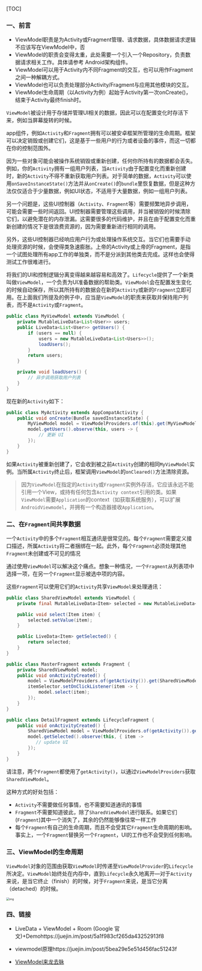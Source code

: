 [TOC]

### 一、前言

- ViewModel职责是为Activity或Fragment管理、请求数据，具体数据请求逻辑不应该写在ViewModel中，否
- ViewModel的职责会变得太重，此处需要一个引入一个Repository，负责数据请求相关工作。具体请参考 Android架构组件。
- ViewModel可以用于Activity内不同Fragment的交互，也可以用作Fragment之间一种解耦方式。
- ViewModel也可以负责处理部分Activity/Fragment与应用其他模块的交互。
- ViewModel生命周期（以Activity为例）起始于Activity第一次onCreate()，结束于Activity最终finish时。



`ViewModel`被设计用于存储并管理UI相关的数据，因此可以在配置变化时存活下来，例如当屏幕旋转的时候。

app组件，例如`Activity`和`Fragment`拥有可以被安卓框架所管理的生命周期。框架可以决定销毁或创建它们，这是基于一些用户的行为或者设备的事件，而这一切都在你的控制范围外。

因为一些对象可能会被操作系统销毁或重新创建，任何你所持有的数据都会丢失。例如，你的`Activity`拥有一组用户列表，当`Activity`由于配置变化而重新创建时，新的`Activity`不得不重新获取用户列表。对于简单的数据，`Activity`可以使用`onSaveInstanceState()`方法并从`onCreate()`的`bundle`里恢复数据，但是这种方法仅仅适合于少量数据，例如UI状态，不适用于大量数据，例如一组用户列表。

另一个问题是，这些UI控制器（`Activity`、`Fragment`等）需要频繁地异步调用，可能会需要一些时间返回。UI控制器需要管理这些调用，并当被销毁的时候清除它们，以避免潜在的内存泄漏。这需要很多的代码维护，并且在由于配置变化而重新创建的情况下是很浪费资源的，因为需要重新进行相同的调用。

另外，这些UI控制器已经响应用户行为或处理操作系统交互。当它们也需要手动处理资源的时候，会使得类急速膨胀。上帝的Activity或上帝的Fragment，是指一个试图处理所有app工作的单独类，而不是分派到其他类去完成。这样也会使得测试工作很难进行。

将我们的UI和控制逻辑分离变得越来越容易和高效了。`Lifecycle`提供了一个新类叫做`ViewModel`，一个负责为UI准备数据的帮助类。`ViewModel`会在配置发生变化的时候自动保存，所以其所持有的数据会在新的`Activity`或新的`Fragment`立即可用。在上面我们所提及的例子中，应当是`ViewModel`的职责来获取并保持用户列表，而不是`Activity`或`Fragment`。

```java
public class MyViewModel extends ViewModel {
    private MutableLiveData<List<User>> users;
    public LiveData<List<User>> getUsers() {
        if (users == null) {
            users = new MutableLiveData<List<Users>>();
            loadUsers();
        }
        return users;
    }

    private void loadUsers() {
        // 异步调用获取用户列表
    }
}
```

现在新的`Activity`如下：

```java
public class MyActivity extends AppCompatActivity {
    public void onCreate(Bundle savedInstanceState) {
        MyViewModel model = ViewModelProviders.of(this).get(MyViewModel.class);
        model.getUsers().observe(this, users -> {
            // 更新 UI
        });
    }
}
```

如果`Activity`被重新创建了，它会收到被之前`Activity`创建的相同`MyViewModel`实例。当所属`Activity`终止后，框架调用`ViewModel`的`onCleared()`方法清除资源。

> 因为`ViewModel`在指定的`Activity`或`Fragment`实例外存活，它应该永远不能引用一个View，或持有任何包含`Activity context`引用的类。如果`ViewModel`需要`Application`的context（如获取系统服务），可以扩展`AndroidViewmodel`，并拥有一个构造器接收`Application`。



### 二、在`Fragment`间共享数据

一个`Activity`中的多个`Fragment`相互通讯是很常见的。每个`Fragment`需要定义接口描述，所属`Activity`将二者捆绑在一起。此外，每个`Fragment`必须处理其他`Fragment`未创建或不可见的情况

通过使用`ViewModel`可以解决这个痛点。想象一种情况，一个`Fragment`从列表项中选择一项，在另一个`Fragment`显示被选中项的内容。

这些`Fragment`可以使用它们的`Activity`共享`ViewModel`来处理通讯：

```java
public class SharedViewModel extends ViewModel {
    private final MutableLiveData<Item> selected = new MutableLiveData<Item>();

    public void select(Item item) {
        selected.setValue(item);
    }

    public LiveData<Item> getSelected() {
        return selected;
    }
}

public class MasterFragment extends Fragment {
    private SharedViewModel model;
    public void onActivityCreated() {
        model = ViewModelProviders.of(getActivity()).get(SharedViewModel.class);
        itemSelector.setOnClickListener(item -> {
            model.select(item);
        });
    }
}

public class DetailFragment extends LifecycleFragment {
    public void onActivityCreated() {
        SharedViewModel model = ViewModelProviders.of(getActivity()).get(SharedViewModel.class);
        model.getSelected().observe(this, { item ->
           // update UI
        });
    }
}
```

请注意，两个`Fragment`都使用了`getActivity()`，以通过`ViewModelProviders`获取`SharedViewModel`。

这种方式的好处包括：

- `Activity`不需要做任何事情，也不需要知道通讯的事情
- `Fragment`不需要知道彼此，除了`SharedViewModel`进行联系。如果它们(`Fragment`)其中一个消失了，其余的仍然能够像往常一样工作
- 每个`Fragment`有自己的生命周期，而且不会受其它`Fragment`生命周期的影响。事实上，一个`Fragment`替换另一个`Fragment`，UI的工作也不会受到任何影响。



### 三、ViewModel的生命周期

`ViewModel`对象的范围由获取`ViewModel`时传递至`ViewModelProvider`的`Lifecycle`所决定。`ViewModel`始终处在内存中，直到`Lifecycle`永久地离开—对于`Activity`来说，是当它终止（finish）的时候，对于`Fragment`来说，是当它分离（detached）的时候。



<img src="http://r.photo.store.qq.com/psb?/V14L47VC0w3vOf/ROwEqPbA0umqIf9UXNdp.jThRYBh8D*dcW5qjp.pdy8!/r/dDEBAAAAAAAA" alt="img" style="zoom:50%;" />

### 四、链接

- LiveData + ViewModel + Room (Google 官文)+Demohttps://juejin.im/post/5a1f983cf265da43252913f8
- viewmodel原理https://juejin.im/post/5bea29e5e51d456fac51243f

- [ViewModel来龙去脉](https://www.jianshu.com/p/e8955f525f4c?utm_campaign=maleskine&utm_content=note&utm_medium=seo_notes&utm_source=recommendation)

